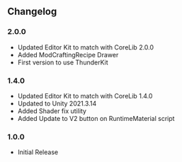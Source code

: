 ## Changelog
### 2.0.0
- Updated Editor Kit to match with CoreLib 2.0.0
- Added ModCraftingRecipe Drawer
- First version to use ThunderKit

### 1.4.0
- Updated Editor Kit to match with CoreLib 1.4.0
- Updated to Unity 2021.3.14 
- Added Shader fix utility 
- Added Update to V2 button on RuntimeMaterial script

### 1.0.0
- Initial Release
